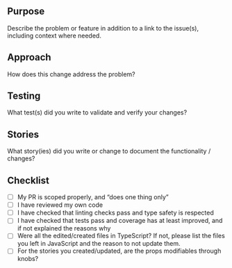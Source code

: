 ## Purpose
Describe the problem or feature in addition to a link to the issue(s), including context where needed.

## Approach
How does this change address the problem?

## Testing
What test(s) did you write to validate and verify your changes?

## Stories
What story(ies) did you write or change to document the functionality / changes?

## Checklist
- [ ] My PR is scoped properly, and “does one thing only”
- [ ] I have reviewed my own code
- [ ] I have checked that linting checks pass and type safety is respected
- [ ] I have checked that tests pass and coverage has at least improved, and if not explained the reasons why
- [ ] Were all the edited/created files in TypeScript? If not, please list the files you left in JavaScript and the reason to not update them.
- [ ] For the stories you created/updated, are the props modifiables through knobs?
